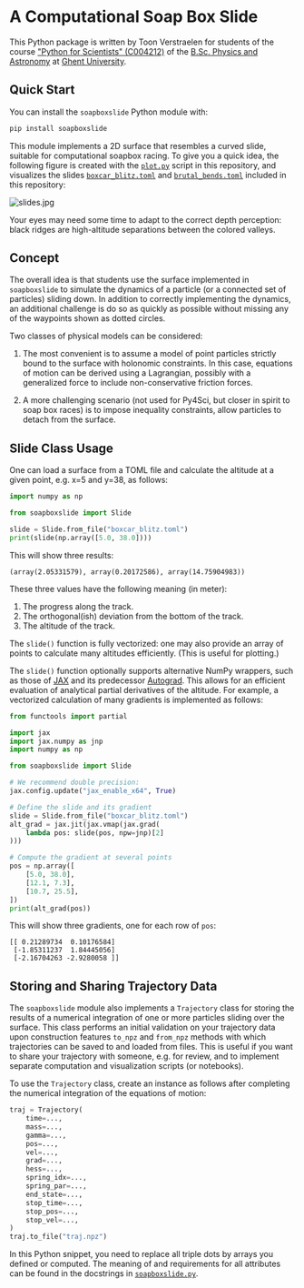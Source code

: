 # A Computational Soap Box Slide

This Python package is written by Toon Verstraelen for students of the course
["Python for Scientists" (C004212)](http://studiekiezer.ugent.be/studiefiche/en/C004212/2025)
of the [B.Sc. Physics and Astronomy](https://studiekiezer.ugent.be/2026/bachelor-of-science-in-physics-and-astronomy)
at [Ghent University](https://www.ugent.be/).

## Quick Start

You can install the `soapboxslide` Python module with:

```bash
pip install soapboxslide
```

This module implements a 2D surface that resembles a curved slide, suitable for computational soapbox racing.
To give you a quick idea, the following figure is created with the [`plot.py`](plot.py) script in this repository,
and visualizes the slides [`boxcar_blitz.toml`](boxcar_blitz.toml) and [`brutal_bends.toml`](brutal_bends.toml) included in this repository:

![slides.jpg](slides.jpg)

Your eyes may need some time to adapt to the correct depth perception: black ridges are high-altitude separations between the colored valleys.

## Concept

The overall idea is that students use the surface implemented in `soapboxslide` to simulate the dynamics of a particle (or a connected set of particles) sliding down.
In addition to correctly implementing the dynamics, an additional challenge is do so as quickly as possible without missing any of the waypoints shown as dotted circles.

Two classes of physical models can be considered:

1. The most convenient is to assume a model of point particles strictly bound to the surface with holonomic constraints.
In this case, equations of motion can be derived using a Lagrangian, possibly with a generalized force to include non-conservative friction forces.

2. A more challenging scenario (not used for Py4Sci, but closer in spirit to soap box races) is to impose inequality constraints, allow particles to detach from the surface.

## Slide Class Usage

One can load a surface from a TOML file and calculate the altitude at a given point, e.g. x=5 and y=38, as follows:

```python
import numpy as np

from soapboxslide import Slide

slide = Slide.from_file("boxcar_blitz.toml")
print(slide(np.array([5.0, 38.0])))
```

This will show three results:

```text
(array(2.05331579), array(0.20172586), array(14.75904983))
```

These three values have the following meaning (in meter):

1. The progress along the track.
2. The orthogonal(ish) deviation from the bottom of the track.
3. The altitude of the track.

The `slide()` function is fully vectorized: one may also provide an array of points to calculate many altitudes efficiently.
(This is useful for plotting.)

The `slide()` function optionally supports alternative NumPy wrappers, such as those of [JAX](https://docs.jax.dev/) and its predecessor [Autograd](https://github.com/HIPS/autograd).
This allows for an efficient evaluation of analytical partial derivatives of the altitude.
For example, a vectorized calculation of many gradients is implemented as follows:

```python
from functools import partial

import jax
import jax.numpy as jnp
import numpy as np

from soapboxslide import Slide

# We recommend double precision:
jax.config.update("jax_enable_x64", True)

# Define the slide and its gradient
slide = Slide.from_file("boxcar_blitz.toml")
alt_grad = jax.jit(jax.vmap(jax.grad(
    lambda pos: slide(pos, npw=jnp)[2]
)))

# Compute the gradient at several points
pos = np.array([
    [5.0, 38.0],
    [12.1, 7.3],
    [10.7, 25.5],
])
print(alt_grad(pos))
```

This will show three gradients, one for each row of `pos`:

```text
[[ 0.21289734  0.10176584]
 [-1.85311237  1.84445056]
 [-2.16704263 -2.9280058 ]]
```

## Storing and Sharing Trajectory Data

The `soapboxslide` module also implements a `Trajectory` class for storing the results of a numerical integration of one or more particles sliding over the surface.
This class performs an initial validation on your trajectory data upon construction features `to_npz` and `from_npz` methods with which trajectories can be saved to and loaded from files.
This is useful if you want to share your trajectory with someone, e.g. for review, and to implement separate computation and visualization scripts (or notebooks).

To use the `Trajectory` class, create an instance as follows after completing the numerical integration of the equations of motion:

```python
traj = Trajectory(
    time=...,
    mass=...,
    gamma=...,
    pos=...,
    vel=...,
    grad=...,
    hess=...,
    spring_idx=...,
    spring_par=...,
    end_state=...,
    stop_time=...,
    stop_pos=...,
    stop_vel=...,
)
traj.to_file("traj.npz")
```

In this Python snippet, you need to replace all triple dots by arrays you defined or computed.
The meaning of and requirements for all attributes can be found in the docstrings in [`soapboxslide.py`](soapboxslide.py).

